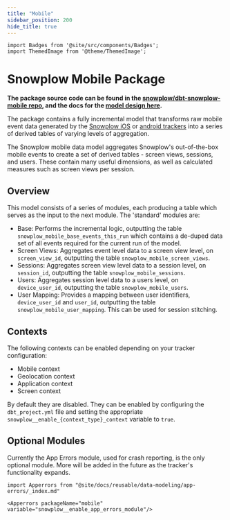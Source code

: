 ```yaml
---
title: "Mobile"
sidebar_position: 200
hide_title: true
---
```


```mdx-code-block
import Badges from '@site/src/components/Badges';
import ThemedImage from '@theme/ThemedImage';
```
<Badges badgeType="dbt-package Release" pkg="mobile"></Badges>

# Snowplow Mobile Package

**The package source code can be found in the [snowplow/dbt-snowplow-mobile repo](https://github.com/snowplow/dbt-snowplow-mobile), and the docs for the [model design here](https://snowplow.github.io/dbt-snowplow-mobile/#!/overview/snowplow_mobile).**

The package contains a fully incremental model that transforms raw mobile event data generated by the [Snowplow iOS](docs/collecting-data/collecting-from-own-applications/mobile-trackers/previous-versions/objective-c-tracker/index.md) or [android trackers](/docs/collecting-data/collecting-from-own-applications/mobile-trackers/previous-versions/android-tracker/index.md) into a series of derived tables of varying levels of aggregation.

The Snowplow mobile data model aggregates Snowplow's out-of-the-box mobile events to create a set of derived tables - screen views, sessions, and users. These contain many useful dimensions, as well as calculated measures such as screen views per session.

<p align="center">
<ThemedImage
alt='Mobile Package data flow'
sources={{
light: require('./images/mobile-process-light.drawio.png').default,
dark: require('./images/mobile-process-dark.drawio.png').default
}}
/>
</p>

## Overview

This model consists of a series of modules, each producing a table which serves as the input to the next module. The 'standard' modules are:

- Base: Performs the incremental logic, outputting the table `snowplow_mobile_base_events_this_run` which contains a de-duped data set of all events required for the current run of the model.
- Screen Views: Aggregates event level data to a screen view level, on `screen_view_id`, outputting the table `snowplow_mobile_screen_views`.
- Sessions: Aggregates screen view level data to a session level, on `session_id`, outputting the table `snowplow_mobile_sessions`.
- Users: Aggregates session level data to a users level, on `device_user_id`, outputting the table `snowplow_mobile_users`.
- User Mapping: Provides a mapping between user identifiers, `device_user_id` and `user_id`, outputting the table `snowplow_mobile_user_mapping`. This can be used for session stitching.

## Contexts

The following contexts can be enabled depending on your tracker configuration:

- Mobile context
- Geolocation context
- Application context
- Screen context

By default they are disabled. They can be enabled by configuring the `dbt_project.yml` file and setting the appropriate `snowplow__enable_{context_type}_context` variable to `true`.

## Optional Modules

Currently the App Errors module, used for crash reporting, is the only optional module. More will be added in the future as the tracker's functionality expands.

```mdx-code-block
import Apperrors from "@site/docs/reusable/data-modeling/app-errors/_index.md"

<Apperrors packageName="mobile" variable="snowplow__enable_app_errors_module"/>
```

